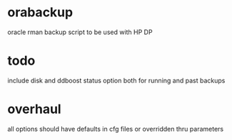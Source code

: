 # orabackup
oracle rman backup script to be used with HP DP

# todo
include disk and ddboost
status option both for running and past backups

# overhaul
all options should have defaults in cfg files or overridden thru parameters
